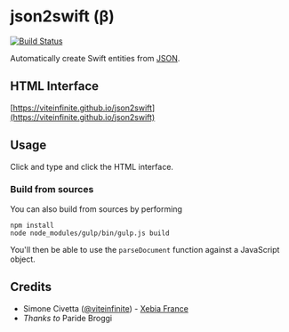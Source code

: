 # json2swift (β)

[![Build Status](https://travis-ci.org/viteinfinite/json2swift.svg?branch=master)](https://travis-ci.org/viteinfinite/json2swift)

Automatically create Swift entities from [JSON](http://www.json.org).

## HTML Interface
[https://viteinfinite.github.io/json2swift](https://viteinfinite.github.io/json2swift)

## Usage
Click and type and click the HTML interface.

### Build from sources
You can also build from sources by performing
```
npm install
node node_modules/gulp/bin/gulp.js build
```
You'll then be able to use the `parseDocument` function against a JavaScript object.

## Credits

- Simone Civetta ([@viteinfinite](https://twitter.com/viteinfinite)) - [Xebia France](httsp://xebia.fr)
- _Thanks to_ Paride Broggi
